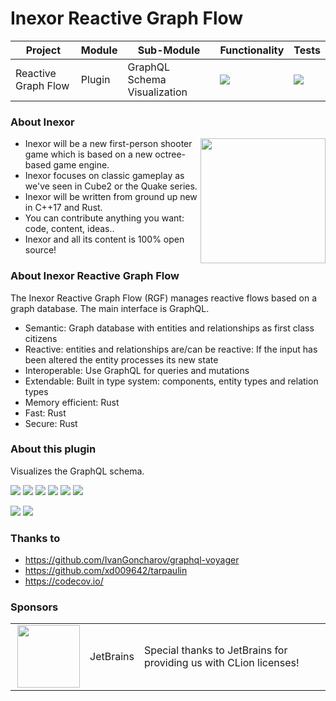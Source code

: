 # Inexor Reactive Graph Flow

| Project             | Module | Sub-Module                   | Functionality                                                        | Tests                                                                                                                                                                                                 |
|---------------------|--------|------------------------------|----------------------------------------------------------------------|-------------------------------------------------------------------------------------------------------------------------------------------------------------------------------------------------------|
| Reactive Graph Flow | Plugin | GraphQL Schema Visualization | <img src="https://img.shields.io/badge/state-completed-brightgreen"> | [<img src="https://img.shields.io/codecov/c/github/inexorgame/inexor-rgf-plugin-graphql-schema-visualization">](https://app.codecov.io/gh/inexorgame/inexor-rgf-plugin-graphql-schema-visualization)  |

### About Inexor

<a href="https://inexor.org/">
<img align="right" width="200" height="200" src="https://raw.githubusercontent.com/inexorgame/inexor-rgf-plugin-graphql-schema-visualization/main/docs/images/inexor_2.png">
</a>

* Inexor will be a new first-person shooter game which is based on a new octree-based game engine.
* Inexor focuses on classic gameplay as we've seen in Cube2 or the Quake series.
* Inexor will be written from ground up new in C++17 and Rust.
* You can contribute anything you want: code, content, ideas..
* Inexor and all its content is 100% open source!

### About Inexor Reactive Graph Flow

The Inexor Reactive Graph Flow (RGF) manages reactive flows based on a graph database. The main interface is GraphQL.

* Semantic: Graph database with entities and relationships as first class citizens
* Reactive: entities and relationships are/can be reactive: If the input has been altered the entity processes its new state
* Interoperable: Use GraphQL for queries and mutations
* Extendable: Built in type system: components, entity types and relation types
* Memory efficient: Rust
* Fast: Rust
* Secure: Rust

### About this plugin

Visualizes the GraphQL schema.

[<img src="https://img.shields.io/badge/Language-Rust-brightgreen">](https://www.rust-lang.org/)
[<img src="https://img.shields.io/badge/Platforms-Linux%20%26%20Windows-brightgreen">]()
[<img src="https://img.shields.io/github/workflow/status/inexorgame/inexor-rgf-plugin-graphql-schema-visualization/Rust">](https://github.com/inexorgame/inexor-rgf-plugin-graphql-schema-visualization/actions?query=workflow%3ARust)
[<img src="https://img.shields.io/github/last-commit/inexorgame/inexor-rgf-plugin-graphql-schema-visualization">]()
[<img src="https://img.shields.io/github/languages/code-size/inexorgame/inexor-rgf-plugin-graphql-schema-visualization">]()
[<img src="https://img.shields.io/codecov/c/github/inexorgame/inexor-rgf-plugin-graphql-schema-visualization">](https://app.codecov.io/gh/inexorgame/inexor-rgf-plugin-graphql-schema-visualization)

[<img src="https://img.shields.io/github/license/inexorgame/inexor-rgf-plugin-graphql-schema-visualization">](https://github.com/inexorgame/inexor-rgf-plugin-graphql-schema-visualization/blob/main/LICENSE)
[<img src="https://img.shields.io/discord/698219248954376256?logo=discord">](https://discord.com/invite/acUW8k7)

### Thanks to

* https://github.com/IvanGoncharov/graphql-voyager
* https://github.com/xd009642/tarpaulin
* https://codecov.io/

### Sponsors

|                                                                                                                                                                                                                                                    |           |                                                                   |
|----------------------------------------------------------------------------------------------------------------------------------------------------------------------------------------------------------------------------------------------------|-----------|-------------------------------------------------------------------|
| <a href="https://www.jetbrains.com/?from=github.com/inexorgame"><img align="right" width="100" height="100" src="https://raw.githubusercontent.com/inexorgame/inexor-rgf-plugin-graphql-schema-visualization/main/docs/images/icon_CLion.svg"></a> | JetBrains | Special thanks to JetBrains for providing us with CLion licenses! |
